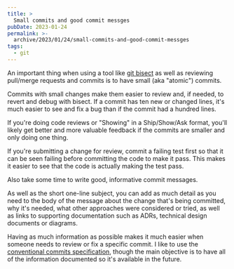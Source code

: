 ```yaml
---
title: >
  Small commits and good commit messges
pubDate: 2023-01-24
permalink: >-
  archive/2023/01/24/small-commits-and-good-commit-messges
tags:
  - git
---
```


An important thing when using a tool like [git bisect]({{site.url}}/archive/2023/01/23/debugging-with-git-bisect) as well as reviewing pull/merge requests and commits is to have small (aka "atomic") commits.

Commits with small changes make them easier to review and, if needed, to revert and debug with bisect. If a commit has ten new or changed lines, it's much easier to see and fix a bug than if the commit had a hundred lines.

If you're doing code reviews or "Showing" in a Ship/Show/Ask format, you'll likely get better and more valuable feedback if the commits are smaller and only doing one thing.

If you're submitting a change for review, commit a failing test first so that it can be seen failing before committing the code to make it pass. This makes it easier to see that the code is actually making the test pass.

Also take some time to write good, informative commit messages.

As well as the short one-line subject, you can add as much detail as you need to the body of the message about the change that's being committed, why it's needed, what other approaches were considered or tried, as well as links to supporting documentation such as ADRs, technical design documents or diagrams.

Having as much information as possible makes it much easier when someone needs to review or fix a specific commit. I like to use the [conventional commits specification]({{site.url}}/archive/2022/09/01/conventional-commits-changelogs), though the main objective is to have all of the information documented so it's available in the future.
